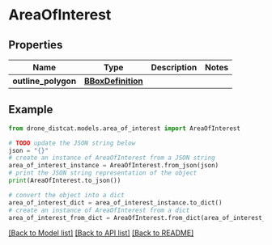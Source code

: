 # AreaOfInterest


## Properties

Name | Type | Description | Notes
------------ | ------------- | ------------- | -------------
**outline_polygon** | [**BBoxDefinition**](BBoxDefinition.md) |  | 

## Example

```python
from drone_distcat.models.area_of_interest import AreaOfInterest

# TODO update the JSON string below
json = "{}"
# create an instance of AreaOfInterest from a JSON string
area_of_interest_instance = AreaOfInterest.from_json(json)
# print the JSON string representation of the object
print(AreaOfInterest.to_json())

# convert the object into a dict
area_of_interest_dict = area_of_interest_instance.to_dict()
# create an instance of AreaOfInterest from a dict
area_of_interest_from_dict = AreaOfInterest.from_dict(area_of_interest_dict)
```
[[Back to Model list]](../README.md#documentation-for-models) [[Back to API list]](../README.md#documentation-for-api-endpoints) [[Back to README]](../README.md)



